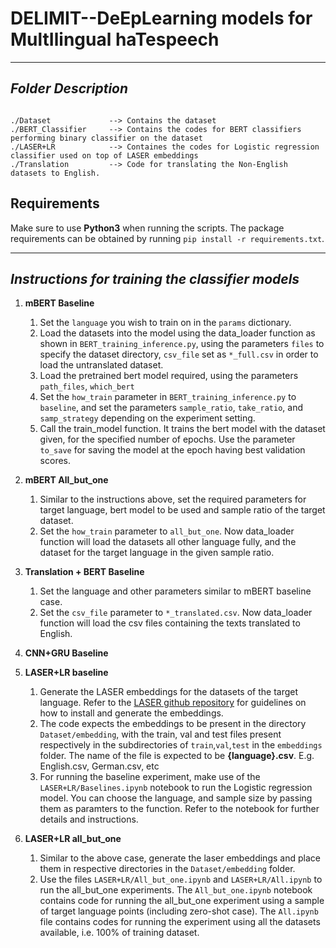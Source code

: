# DELIMIT--DeEpLearning models for MultIlingual haTespeech

------------------------------------------
***Folder Description***
------------------------------------------
~~~

./Dataset             --> Contains the dataset
./BERT_Classifier  	  --> Contains the codes for BERT classifiers performing binary classifier on the dataset
./LASER+LR 			  --> Containes the codes for Logistic regression classifier used on top of LASER embeddings
./Translation         --> Code for translating the Non-English datasets to English.

~~~

## Requirements 

Make sure to use **Python3** when running the scripts. The package requirements can be obtained by running `pip install -r requirements.txt`.


------------------------------------------
***Instructions for training the classifier models***
------------------------------------------

1. **mBERT Baseline**
	1. Set the `language` you wish to train on in the `params` dictionary. 
	2. Load the datasets into the model using the data_loader function as shown in `BERT_training_inference.py`, using the parameters `files` to specify the dataset directory, `csv_file` set as `*_full.csv` in order to load the untranslated dataset.
	3. Load the pretrained bert model required, using the parameters `path_files`, `which_bert`
	4. Set the `how_train` parameter in `BERT_training_inference.py` to `baseline`, and set the parameters `sample_ratio`, `take_ratio`, and `samp_strategy` depending on the experiment setting. 
	5. Call the train_model function. It trains the bert model with the dataset given, for the specified number of epochs. Use the parameter `to_save` for saving the model at the epoch having best validation scores.

2. **mBERT All_but_one**
	1. Similar to the instructions above, set the required parameters for target language, bert model to be used and sample ratio of the target dataset.
	2. Set the `how_train` parameter to `all_but_one`. Now data_loader function will load the datasets all other language fully, and the dataset for the target language in the given sample ratio. 

3. **Translation + BERT Baseline**
	1. Set the language and other parameters similar to mBERT baseline case. 
	2. Set the `csv_file` parameter to `*_translated.csv`. Now data_loader function will load the csv files containing the texts translated to English.

4. **CNN+GRU Baseline**

5. **LASER+LR baseline**
	1. Generate the LASER embeddings for the datasets of the target language. Refer to the [LASER github repository](https://github.com/facebookresearch/LASER) for guidelines on how to install and generate the embeddings.
	2. The code expects the embeddings to be present in the directory `Dataset/embedding`, with the train, val and test files present respectively in the subdirectories of `train`,`val`,`test` in the `embeddings` folder. The name of the file is expected to be **{language}.csv**. E.g. English.csv, German.csv, etc
	3. For running the baseline experiment, make use of the `LASER+LR/Baselines.ipynb` notebook to run the Logistic regression model. You can choose the language, and sample size by passing them as paramters to the function. Refer to the notebook for further details and instructions. 
6. **LASER+LR all_but_one**
	1. Similar to the above case, generate the laser embeddings and place them in respective directories in the `Dataset/embedding` folder. 
	2. Use the files `LASER+LR/All_but_one.ipynb` and `LASER+LR/All.ipynb` to run the all_but_one experiments. The `All_but_one.ipynb` notebook contains code for running the all_but_one experiment using a sample of target language points (including zero-shot case). The `All.ipynb` file contains codes for running the experiment using all the datasets available, i.e. 100% of training dataset. 
